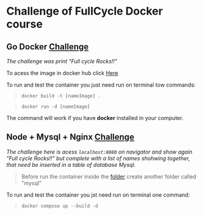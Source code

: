 # Challenge of FullCycle Docker course 
## Go Docker [Challenge](go_challenge/)
_The challenge was print "Full cycle Rocks!!"_

To acess the image in docker hub click [Here](https://hub.docker.com/repository/docker/vitoremerique/go/general)

To run and test the container you just need run on terminal tow commands:
>```docker build -t [nameImage] . ```

>```docker run -d [nameImage] ```

The command will work if you have **docker** installed in your computer.

## Node + Mysql + Nginx [Challenge](node-nginx//)
_The challenge here is acess ```localhost:8080``` on navigator and show again "Full cycle Rocks!!" but complete with a list of names shohwing together, that need be inserted in a table of database Mysql._

> Before run the container inside the [folder](node-nginx//) create another folder called "mysql"

To run and test the container you jst need run on terminal one command:
> ```docker compose up --build -d```
